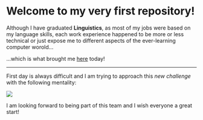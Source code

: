 # Welcome to my very first repository!

Although I have graduated **Linguistics**, as most of my jobs were based on my language skills, each work experience happened to be more or less technical or just expose me to different aspects of the ever-learning computer worold...

...which is what brought me [here](https://www.neuefische.de/bootcamp/web-development) today!

---
First day is always difficult and I am trying to approach this *new challenge* with the following mentality:

![](https://media.sketchfab.com/models/49efaa2c91094e4ab3c8184d2ec537a9/thumbnails/b0b040369cc541719272d827e328e643/7f49e2acb05a4beab23e908069e2ca22.jpeg)

I am looking forward to being part of this team and I wish everyone a great start!

